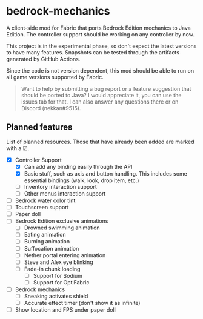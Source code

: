 # bedrock-mechanics

A client-side mod for Fabric that ports Bedrock Edition mechanics to Java Edition. The controller support should be
working on any controller by now.

This project is in the experimental phase, so don't expect the latest versions to have many features. Snapshots can be
tested through the artifacts generated by GitHub Actions.

Since the code is not version dependent, this mod should be able to run on all game versions supported by Fabric.

> Want to help by submitting a bug report or a feature suggestion that should be ported to Java? I would appreciate it,
> you can use the issues tab for that. I can also answer any questions there or on Discord (nekkan#9515).

## Planned features

List of planned resources. Those that have already been added are marked with a ☑.

* [x] Controller Support
  * [x] Can add any binding easily through the API
  * [x] Basic stuff, such as axis and button handling. This includes some essential bindings (walk, look, drop item,
    etc.)
  * [ ] Inventory interaction support
   * [ ] Other menus interaction support
* [ ] Bedrock water color tint
* [ ] Touchscreen support
* [ ] Paper doll
* [ ] Bedrock Edition exclusive animations
   * [ ] Drowned swimming animation
   * [ ] Eating animation
   * [ ] Burning animation
   * [ ] Suffocation animation
   * [ ] Nether portal entering animation
   * [ ] Steve and Alex eye blinking
   * [ ] Fade-in chunk loading
      * [ ] Support for Sodium
      * [ ] Support for OptiFabric
* [ ] Bedrock mechanics
   * [ ] Sneaking activates shield
   * [ ] Accurate effect timer (don't show it as infinite)
* [ ] Show location and FPS under paper doll
